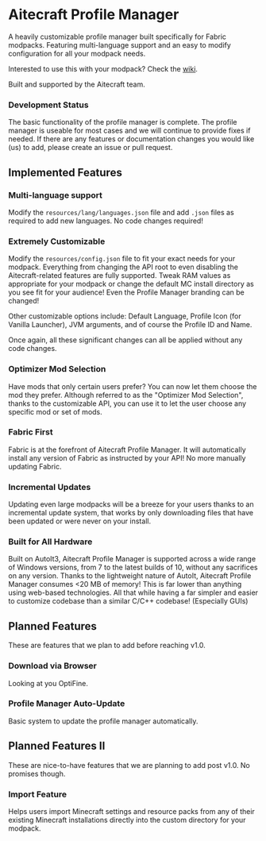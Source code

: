 # Aitecraft Profile Manager

A heavily customizable profile manager built specifically for Fabric modpacks. Featuring multi-language support and an easy to modify configuration for all your modpack needs.

Interested to use this with your modpack? Check the [wiki](https://github.com/aitecraft/profile-manager/wiki).

Built and supported by the Aitecraft team.

### Development Status

The basic functionality of the profile manager is complete. The profile manager is useable for most cases and we will continue to provide fixes if needed. If there are any features or documentation changes you would like (us) to add, please create an issue or pull request.

## Implemented Features

### Multi-language support
Modify the `resources/lang/languages.json` file and add `.json` files as required to add new languages. No code changes required!

### Extremely Customizable
Modify the `resources/config.json` file to fit your exact needs for your modpack. Everything from changing the API root to even disabling the Aitecraft-related features are fully supported. Tweak RAM values as appropriate for your modpack or change the default MC install directory as you see fit for your audience! Even the Profile Manager branding can be changed!

Other customizable options include: Default Language, Profile Icon (for Vanilla Launcher), JVM arguments, and of course the Profile ID and Name.

Once again, all these significant changes can all be applied without any code changes.

### Optimizer Mod Selection
Have mods that only certain users prefer? You can now let them choose the mod they prefer. Although referred to as the "Optimizer Mod Selection", thanks to the customizable API, you can use it to let the user choose any specific mod or set of mods.

### Fabric First
Fabric is at the forefront of Aitecraft Profile Manager. It will automatically install any version of Fabric as instructed by your API! No more manually updating Fabric.

### Incremental Updates
Updating even large modpacks will be a breeze for your users thanks to an incremental update system, that works by only downloading files that have been updated or were never on your install.

### Built for All Hardware
Built on AutoIt3, Aitecraft Profile Manager is supported across a wide range of Windows versions, from 7 to the latest builds of 10, without any sacrifices on any version. Thanks to the lightweight nature of AutoIt, Aitecraft Profile Manager consumes <20 MB of memory! This is far lower than anything using web-based technologies. All that while having a far simpler and easier to customize codebase than a similar C/C++ codebase! (Especially GUIs)

## Planned Features

These are features that we plan to add before reaching v1.0.

### Download via Browser
Looking at you OptiFine.

### Profile Manager Auto-Update
Basic system to update the profile manager automatically.

## Planned Features II

These are nice-to-have features that we are planning to add post v1.0. No promises though.

### Import Feature
Helps users import Minecraft settings and resource packs from any of their existing Minecraft installations directly into the custom directory for your modpack.
